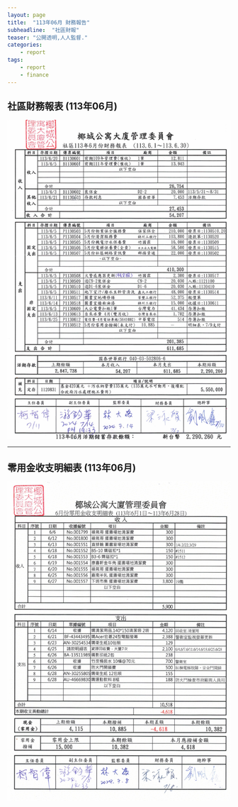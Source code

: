 ```yaml
---
layout: page
title:  "113年06月 財務報告"
subheadline:  "社區財報"
teaser: "公開透明,人人監督."
categories:
    - report
tags:
    - report
    - finance
---
```


## 社區財務報表 (113年06月)

![](https://github.com/coconutcity30050/community27/raw/gh-pages/assets/reports/113-06-%E8%B2%A1%E5%8B%99%E5%A0%B1%E8%A1%A8.jpg)

---
## 零用金收支明細表 (113年06月)

![](https://github.com/coconutcity30050/community27/raw/gh-pages/assets/reports/113-06-%E9%9B%B6%E7%94%A8%E9%87%91%E6%94%B6%E6%94%AF%E6%98%8E%E7%B4%B0%E8%A1%A8.jpg)
